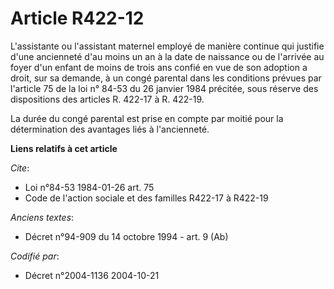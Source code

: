 # Article R422-12

L'assistante ou l'assistant maternel employé de manière continue qui justifie d'une ancienneté d'au moins un an à la date de
naissance ou de l'arrivée au foyer d'un enfant de moins de trois ans confié en vue de son adoption a droit, sur sa demande, à
un congé parental dans les conditions prévues par l'article 75 de la loi n° 84-53 du 26 janvier 1984 précitée, sous réserve
des dispositions des articles R. 422-17 à R. 422-19.

La durée du congé parental est prise en compte par moitié pour la détermination des avantages liés à l'ancienneté.

**Liens relatifs à cet article**

_Cite_:

  - Loi n°84-53 1984-01-26 art. 75
  - Code de l'action sociale et des familles R422-17 à R422-19

_Anciens textes_:

  - Décret n°94-909 du 14 octobre 1994 - art. 9 (Ab)

_Codifié par_:

  - Décret n°2004-1136 2004-10-21
